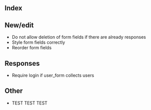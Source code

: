 ## Index

## New/edit

* Do not allow deletion of form fields if there are already responses
* Style form fields correctly
* Reorder form fields

## Responses

* Require login if user_form collects users

## Other

* TEST TEST TEST
